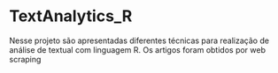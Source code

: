 # TextAnalytics_R
Nesse projeto são apresentadas diferentes técnicas para realização de análise de textual com linguagem R. Os artigos foram obtidos por web scraping

